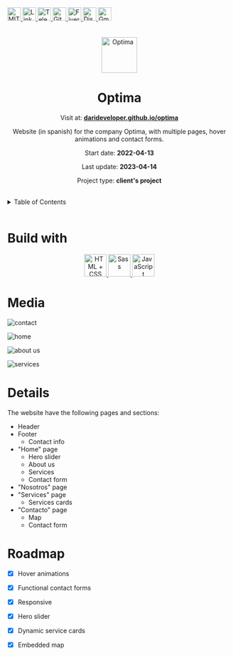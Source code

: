 <div><a href='https://github.com/darideveloper/optima/blob/master/LICENSE' target='_blank'>
            <img src='https://img.shields.io/github/license/darideveloper/optima.svg?style=for-the-badge' alt='MIT License' height='30px'/>
        </a><a href='https://www.linkedin.com/in/francisco-dari-hernandez-6456b6181/' target='_blank'>
                <img src='https://img.shields.io/static/v1?style=for-the-badge&message=LinkedIn&color=0A66C2&logo=LinkedIn&logoColor=FFFFFF&label=' alt='Linkedin' height='30px'/>
            </a><a href='https://t.me/darideveloper' target='_blank'>
                <img src='https://img.shields.io/static/v1?style=for-the-badge&message=Telegram&color=26A5E4&logo=Telegram&logoColor=FFFFFF&label=' alt='Telegram' height='30px'/>
            </a><a href='https://github.com/darideveloper' target='_blank'>
                <img src='https://img.shields.io/static/v1?style=for-the-badge&message=GitHub&color=181717&logo=GitHub&logoColor=FFFFFF&label=' alt='Github' height='30px'/>
            </a><a href='https://www.fiverr.com/darideveloper?up_rollout=true' target='_blank'>
                <img src='https://img.shields.io/static/v1?style=for-the-badge&message=Fiverr&color=222222&logo=Fiverr&logoColor=1DBF73&label=' alt='Fiverr' height='30px'/>
            </a><a href='https://discord.com/users/992019836811083826' target='_blank'>
                <img src='https://img.shields.io/static/v1?style=for-the-badge&message=Discord&color=5865F2&logo=Discord&logoColor=FFFFFF&label=' alt='Discord' height='30px'/>
            </a><a href='mailto:darideveloper@gmail.com?subject=Hello Dari Developer' target='_blank'>
                <img src='https://img.shields.io/static/v1?style=for-the-badge&message=Gmail&color=EA4335&logo=Gmail&logoColor=FFFFFF&label=' alt='Gmail' height='30px'/>
            </a></div><div align='center'><br><br><img src='https://github.com/darideveloper/optima/blob/master/logo_small.png?raw=true' alt='Optima' height='80px'/>

# Optima

Visit at: **[darideveloper.github.io/optima](https://darideveloper.github.io/optima/)**

Website (in spanish) for the company Optima, with multiple pages, hover animations and contact forms.

Start date: **2022-04-13**

Last update: **2023-04-14**

Project type: **client's project**

</div><br><details>
            <summary>Table of Contents</summary>
            <ol>
<li><a href='#buildwith'>Build With</a></li>
<li><a href='#media'>Media</a></li>
<li><a href='#details'>Details</a></li>
<li><a href='#roadmap'>Roadmap</a></li></ol>
        </details><br>

# Build with

<div align='center'><a href='https://developer.mozilla.org/en-US/docs/Web/HTML' target='_blank'> <img src='https://i.imgur.com/OitgDfl.jpeg' alt='HTML + CSS' title='HTML + CSS' height='50px'/> </a><a href='https://sass-lang.com/' target='_blank'> <img src='https://cdn.svgporn.com/logos/sass.svg' alt='Sass' title='Sass' height='50px'/> </a><a href='https://www.w3schools.com/js/js_es6.asp' target='_blank'> <img src='https://cdn.svgporn.com/logos/javascript.svg' alt='JavaScript' title='JavaScript' height='50px'/> </a></div>

# Media

![contact](https://github.com/darideveloper/optima/blob/master/screenshots/contacto.png?raw=true)

![home](https://github.com/darideveloper/optima/blob/master/screenshots/home.png?raw=true)

![about us](https://github.com/darideveloper/optima/blob/master/screenshots/nosotros.png?raw=true)

![services](https://github.com/darideveloper/optima/blob/master/screenshots/servicios.png?raw=true)

# Details

The website have the following pages and sections: 

* Header
* Footer
	* Contact info
* "Home" page
	* Hero slider
	* About us
	* Services
	* Contact form
* "Nosotros" page
* "Services" page
	* Services cards
* "Contacto" page
	* Map
	* Contact form

# Roadmap

* [X] Hover animations
* [X] Functional contact forms
* [X] Responsive
* [X] Hero slider
* [X] Dynamic service cards
* [X] Embedded map


